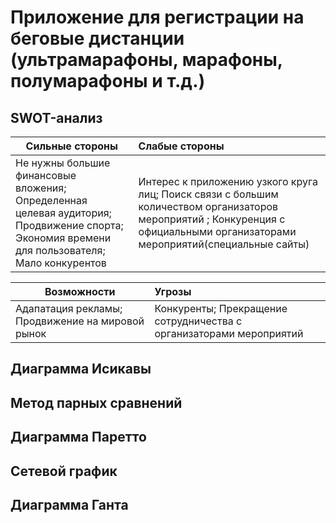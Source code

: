 # Приложение для регистрации на беговые дистанции (ультрамарафоны, марафоны, полумарафоны и т.д.)


## SWOT-анализ
| Сильные стороны | Слабые стороны |
| - |:-| 
|Не нужны большие финансовые вложения; Определенная целевая аудитория; Продвижение спорта; Экономия времени для пользователя; Мало конкурентов|Интерес к приложению узкого круга лиц; Поиск связи с большим количеством организаторов мероприятий ; Конкуренция с официальными организаторами мероприятий(специальные сайты)|

| Возможности | Угрозы |
| - |:-| 
|Адапатация рекламы; Продвижение на мировой рынок|Конкуренты; Прекращение сотрудничества с организаторами мероприятий	|

## Диаграмма Исикавы

## Метод парных сравнений

## Диаграмма Паретто

## Сетевой график

## Диаграмма Ганта
